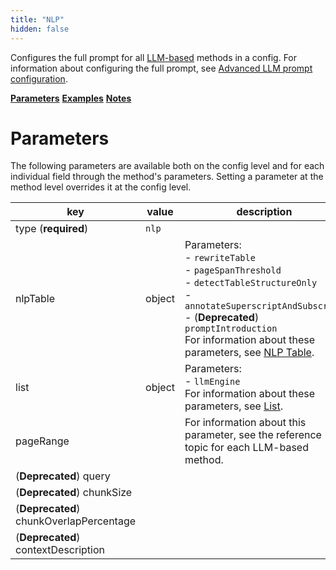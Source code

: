 ```yaml
---
title: "NLP"
hidden: false
---
```




 Configures the full prompt for all [LLM-based](doc:llm-based-methods) methods in a config. For information about configuring the full prompt, see [Advanced LLM prompt configuration](doc:prompt#full-prompt).

[**Parameters**](doc:nlp#parameters)
[**Examples**](doc:nlp#examples)
[**Notes**](doc:nlp#notes)

Parameters
====

The following parameters are available both on the config level and for each individual field through the method's parameters. Setting a parameter at the method level overrides it at the config level.

| key                                     | value  | description                                                  |
| --------------------------------------- | ------ | ------------------------------------------------------------ |
| type (**required**)                     | `nlp`  |                                                              |
| nlpTable                                | object | Parameters:<br/>- `rewriteTable`<br/>- `pageSpanThreshold`<br/>- `detectTableStructureOnly`<br/>-`annotateSuperscriptAndSubscript`<br/>- (**Deprecated**) `promptIntroduction`<br/>For information about these parameters, see [NLP Table](doc:nlp-table#parameters). |
| list                                    | object | Parameters:<br/>- `llmEngine`<br/>For information about these parameters, see [List](doc:list#parameters). |
| pageRange                               |        | For information about this parameter, see the reference topic for each LLM-based method. |
| (**Deprecated**) query                  |        |                                                              |
| (**Deprecated**) chunkSize              |        |                                                              |
| (**Deprecated**) chunkOverlapPercentage |        |                                                              |
| (**Deprecated**) contextDescription     |        |                                                              |

